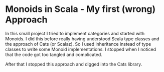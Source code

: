 # Monoids in Scala - My first (wrong) Approach

In this small project I tried to implement categories and
started with Monoids. I did this before really having understood
Scala type classes and the approach of Cats (or Scalaz).
So I used inheritance instead of type classes to write some Monoid
implementations. I stopped when I noticed that the code got too
tangled and complicated.

After that I stopped this approach and digged into the Cats library.

